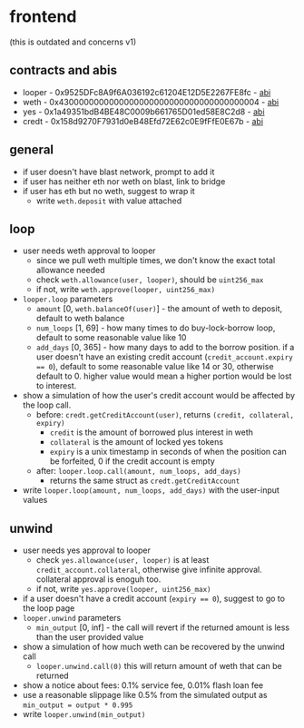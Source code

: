 # frontend

(this is outdated and concerns v1)

## contracts and abis

- looper - 0x9525DFc8A9f6A036192c61204E12D5E2267FE8fc - [abi](./contracts/Looper.vy)
- weth - 0x4300000000000000000000000000000000000004 - [abi](./contracts/weth.json)
- yes - 0x1a49351bdB4BE48C0009b661765D01ed58E8C2d8 - [abi](./contracts/BPOOLv1.json)
- credt - 0x158d9270F7931d0eB48Efd72E62c0E9fFfE0E67b - [abi](./contracts/CREDTv1.json)

## general

- if user doesn't have blast network, prompt to add it
- if user has neither eth nor weth on blast, link to bridge
- if user has eth but no weth, suggest to wrap it
    - write `weth.deposit` with value attached

## loop

- user needs weth approval to looper
    - since we pull weth multiple times, we don't know the exact total allowance needed
    - check `weth.allowance(user, looper)`, should be `uint256_max`
    - if not, write `weth.approve(looper, uint256_max)`
- `looper.loop` parameters
    - `amount` [0, `weth.balanceOf(user)`] - the amount of weth to deposit, default to weth balance
    - `num_loops` [1, 69] - how many times to do buy-lock-borrow loop, default to some reasonable value like 10
    - `add_days` [0, 365] - how many days to add to the borrow position. if a user doesn't have an existing credit account (`credit_account.expiry == 0`), default to some reasonable value like 14 or 30, otherwise default to 0. higher value would mean a higher portion would be lost to interest.
- show a simulation of how the user's credit account would be affected by the loop call.
    - before: `credt.getCreditAccount(user)`, returns `(credit, collateral, expiry)`
        - `credit` is the amount of borrowed plus interest in weth
        - `collateral` is the amount of locked yes tokens
        - `expiry` is a unix timestamp in seconds of when the position can be forfeited, 0 if the credit account is empty
    - after: `looper.loop.call(amount, num_loops, add_days)`
        - returns the same struct as `credt.getCreditAccount`
- write `looper.loop(amount, num_loops, add_days)` with the user-input values

## unwind

- user needs yes approval to looper
    - check `yes.allowance(user, looper)` is at least `credit_account.collateral`, otherwise give infinite approval. collateral approval is enoguh too.
    - if not, write `yes.approve(looper, uint256_max)`
- if a user doesn't have a credit account (`expiry == 0`), suggest to go to the loop page
- `looper.unwind` parameters
    - `min_output` [0, inf] - the call will revert if the returned amount is less than the user provided value
- show a simulation of how much weth can be recovered by the unwind call
    - `looper.unwind.call(0)` this will return amount of weth that can be returned
- show a notice about fees: 0.1% service fee, 0.01% flash loan fee
- use a reasonable slippage like 0.5% from the simulated output as `min_output = output * 0.995`
- write `looper.unwind(min_output)`
